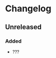 # Changelog

## Unreleased

### Added

- ???

[Unreleased]: https://github.com/eighty4/l3/commits/main
